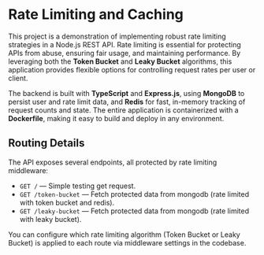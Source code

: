 # Rate Limiting and Caching

This project is a demonstration of implementing robust rate limiting strategies in a Node.js REST API. Rate limiting is essential for protecting APIs from abuse, ensuring fair usage, and maintaining performance. By leveraging both the **Token Bucket** and **Leaky Bucket** algorithms, this application provides flexible options for controlling request rates per user or client.

The backend is built with **TypeScript** and **Express.js**, using **MongoDB** to persist user and rate limit data, and **Redis** for fast, in-memory tracking of request counts and state. The entire application is containerized with a **Dockerfile**, making it easy to build and deploy in any environment.

## Routing Details

The API exposes several endpoints, all protected by rate limiting middleware:

- `GET /` — Simple testing get request.
- `GET /token-bucket` — Fetch protected data from mongodb (rate limited with token bucket and redis).
- `GET /leaky-bucket` — Fetch protected data from mongodb (rate limited with leaky bucket).

You can configure which rate limiting algorithm (Token Bucket or Leaky Bucket) is applied to each route via middleware settings in the codebase.
